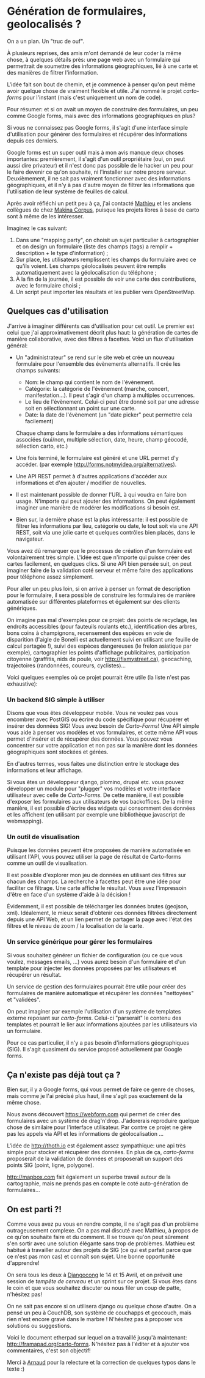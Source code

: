# Génération de formulaires, geolocalisés ?


On a un plan. Un "truc de ouf".

À plusieurs reprises, des amis m'ont demandé de leur coder la même
chose, à quelques détails près: une page web avec un formulaire qui
permettrait de soumettre des informations géographiques, lié à une carte
et des manières de filtrer l'information.

L'idée fait son bout de chemin, et je commence à penser qu'on peut même
avoir quelque chose de vraiment flexible et utile. J'ai nommé le projet
*carto-forms* pour l'instant (mais c'est uniquement un nom de code).

Pour résumer: et si on avait un moyen de construire des formulaires, un
peu comme Google forms, mais avec des informations géographiques en
plus?

Si vous ne connaissez pas Google forms, il s'agit d'une interface simple
d'utilisation pour générer des formulaires et récupérer des informations
depuis ces derniers.

Google forms est un super outil mais à mon avis manque deux choses
importantes: premièrement, il s'agit d'un outil propriétaire (oui, on
peut aussi dire privateur) et il n'est donc pas possible de le hacker un
peu pour le faire devenir ce qu'on souhaite, ni l'installer sur notre
propre serveur. Deuxièmement, il ne sait pas vraiment fonctionner avec
des informations géographiques, et il n'y à pas d'autre moyen de filtrer
les informations que l'utilisation de leur système de feuilles de
calcul.

Après avoir réfléchi un petit peu à ça, j'ai contacté
[Mathieu](http://blog.mathieu-leplatre.info/) et les anciens collègues
de chez [Makina Corpus](http://makina-corpus.com), puisque les projets
libres à base de carto sont à même de les intéresser.

Imaginez le cas suivant:

1.  Dans une "mapping party", on choisit un sujet particulier à
    cartographier et on design un formulaire (liste des champs (tags) a
    remplir + description + le type d'information) ;
2.  Sur place, les utilisateurs remplissent les champs du formulaire
    avec ce qu'ils voient. Les champs géolocalisés peuvent être remplis
    automatiquement avec la géolocalisation du téléphone ;
3.  À la fin de la journée, il est possible de voir une carte des
    contributions, avec le formulaire choisi ;
4.  Un script peut importer les résultats et les publier vers
    OpenStreetMap.

## Quelques cas d'utilisation

J'arrive à imaginer différents cas d'utilisation pour cet outil. Le
premier est celui que j'ai approximativement décrit plus haut: la
génération de cartes de manière collaborative, avec des filtres à
facettes. Voici un flux d'utilisation général:

  - Un "administrateur" se rend sur le site web et crée un nouveau
    formulaire pour l'ensemble des évènements alternatifs. Il crée les
    champs suivants:
    
      - Nom: le champ qui contient le nom de l'évènement.
      - Catégorie: la catégorie de l'évènement (marche, concert,
        manifestation…). Il peut s'agir d'un champ à multiples
        occurrences.
      - Le lieu de l'évènement. Celui-ci peut être donné soit par une
        adresse soit en sélectionnant un point sur une carte.
      - Date: la date de l'évènement (un "date picker" peut permettre
        cela facilement)
    
    Chaque champ dans le formulaire a des informations sémantiques
    associées (oui/non, multiple sélection, date, heure, champ géocodé,
    sélection carto, etc.)

  - Une fois terminé, le formulaire est généré et une URL permet d'y
    accéder. (par exemple <http://forms.notmyidea.org/alternatives>).

  - Une API REST permet à d'autres applications d'accéder aux
    informations et d'en ajouter / modifier de nouvelles.

  - Il est maintenant possible de donner l'URL à qui voudra en faire bon
    usage. N'importe qui peut ajouter des informations. On peut
    également imaginer une manière de modérer les modifications si
    besoin est.

  - Bien sur, la dernière phase est la plus intéressante: il est
    possible de filtrer les informations par lieu, catégorie ou date, le
    tout soit via une API REST, soit via une jolie carte et quelques
    contrôles bien placés, dans le navigateur.

Vous avez dû remarquer que le processus de création d'un formulaire est
volontairement très simple. L'idée est que n'importe qui puisse créer
des cartes facilement, en quelques clics. Si une API bien pensée suit,
on peut imaginer faire de la validation coté serveur et même faire des
applications pour téléphone assez simplement.

Pour aller un peu plus loin, si on arrive à penser un format de
description pour le formulaire, il sera possible de construire les
formulaires de manière automatisée sur différentes plateformes et
également sur des clients génériques.

On imagine pas mal d'exemples pour ce projet: des points de recyclage,
les endroits accessibles (pour fauteuils roulants etc.), identification
des arbres, bons coins à champignons, recensement des espèces en voie de
disparition (l'aigle de Bonelli est actuellement suivi en utilisant une
feuille de calcul partagée \!), suivi des espèces dangereuses (le frelon
asiatique par exemple), cartographier les points d'affichage
publicitaires, participation citoyenne (graffitis, nids de poule, voir
<http://fixmystreet.ca>), geocaching, trajectoires (randonnées,
coureurs, cyclistes)…

Voici quelques exemples où ce projet pourrait être utile (la liste n'est
pas exhaustive):

### Un backend SIG simple à utiliser

Disons que vous êtes développeur mobile. Vous ne voulez pas vous
encombrer avec PostGIS ou écrire du code spécifique pour récupérer et
insérer des données SIG\! Vous avez besoin de *Carto-Forms*\! Une API
simple vous aide à penser vos modèles et vos formulaires, et cette même
API vous permet d'insérer et de récupérer des données. Vous pouvez vous
concentrer sur votre application et non pas sur la manière dont les
données géographiques sont stockées et gérées.

En d'autres termes, vous faites une distinction entre le stockage des
informations et leur affichage.

Si vous êtes un développeur django, plomino, drupal etc. vous pouvez
développer un module pour "plugger" vos modèles et votre interface
utilisateur avec celle de *Carto-Forms*. De cette manière, il est
possible d'exposer les formulaires aux utilisateurs de vos backoffices.
De la même manière, il est possible d'écrire des widgets qui consomment
des données et les affichent (en utilisant par exemple une bibliothèque
javascript de webmapping).

### Un outil de visualisation

Puisque les données peuvent être proposées de manière automatisée en
utilisant l'API, vous pouvez utiliser la page de résultat de Carto-forms
comme un outil de visualisation.

Il est possible d'explorer mon jeu de données en utilisant des filtres
sur chacun des champs. La recherche à facettes peut être une idée pour
faciliter ce filtrage. Une carte affiche le résultat. Vous avez
l'impressoin d'être en face d'un système d'aide à la décision \!

Évidemment, il est possible de télécharger les données brutes (geojson,
xml). Idéalement, le mieux serait d'obtenir ces données filtrées
directement depuis une API Web, et un lien permet de partager la page
avec l'état des filtres et le niveau de zoom / la localisation de la
carte.

### Un service générique pour gérer les formulaires

Si vous souhaitez générer un fichier de configuration (ou ce que vous
voulez, messages emails, …) vous aurez besoin d'un formulaire et d'un
template pour injecter les données proposées par les utilisateurs et
récupérer un résultat.

Un service de gestion des formulaires pourrait être utile pour créer des
formulaires de manière automatique et récupérer les données "nettoyées"
et "validées".

On peut imaginer par exemple l'utilisation d'un système de templates
externe reposant sur *carto-forms*. Celui-ci "parserait" le contenu des
templates et pourrait le lier aux informations ajoutées par les
utilisateurs via un formulaire.

Pour ce cas particulier, il n'y a pas besoin d'informations
géographiques (SIG). Il s'agit quasiment du service proposé
actuellement par Google forms.

## Ça n'existe pas déjà tout ça ?

Bien sur, il y a Google forms, qui vous permet de faire ce genre de
choses, mais comme je l'ai précisé plus haut, il ne s'agit pas
exactement de la même chose.

Nous avons découvert <https://webform.com> qui permet de créer des
formulaires avec un système de drag'n'drop. J'adorerais reproduire
quelque chose de similaire pour l'interface utilisateur. Par contre ce
projet ne gère pas les appels via API et les informations de
géolocalisation …

L'idée de <http://thoth.io> est également assez sympathique: une api
très simple pour stocker et récupérer des données. En plus de ça,
*carto-forms* proposerait de la validation de données et proposerait un
support des points SIG (point, ligne, polygone).

<http://mapbox.com> fait également un superbe travail autour de la
cartographie, mais ne prends pas en compte le coté auto-génération de
formulaires…

## On est parti ?\!

Comme vous avez pu vous en rendre compte, il ne s'agit pas d'un problème
outrageusement complexe. On a pas mal discuté avec Mathieu, à propos de
ce qu'on souhaite faire et du comment. Il se trouve qu'on peut sûrement
s'en sortir avec une solution élégante sans trop de problèmes. Mathieu
est habitué à travailler autour des projets de SIG (ce qui est parfait
parce que ce n'est pas mon cas) et connaît son sujet. Une bonne
opportunité d'apprendre\!

On sera tous les deux à [Djangocong](http://rencontres.django-fr.org) le
14 et 15 Avril, et on prévoit une session de *tempête de cerveau* et un
sprint sur ce projet. Si vous êtes dans le coin et que vous souhaitez
discuter ou nous filer un coup de patte, n'hésitez pas\!

On ne sait pas encore si on utilisera django ou quelque chose d'autre.
On a pensé un peu à CouchDB, son système de couchapps et geocouch, mais
rien n'est encore gravé dans le marbre \! N'hésitez pas à proposer vos
solutions ou suggestions.

Voici le document etherpad sur lequel on a travaillé jusqu'à maintenant:
<http://framapad.org/carto-forms>. N'hésitez pas à l'éditer et à ajouter
vos commentaires, c'est son objectif\!

Merci à [Arnaud](http://sneakernet.fr/) pour la relecture et la
correction de quelques typos dans le texte :)
